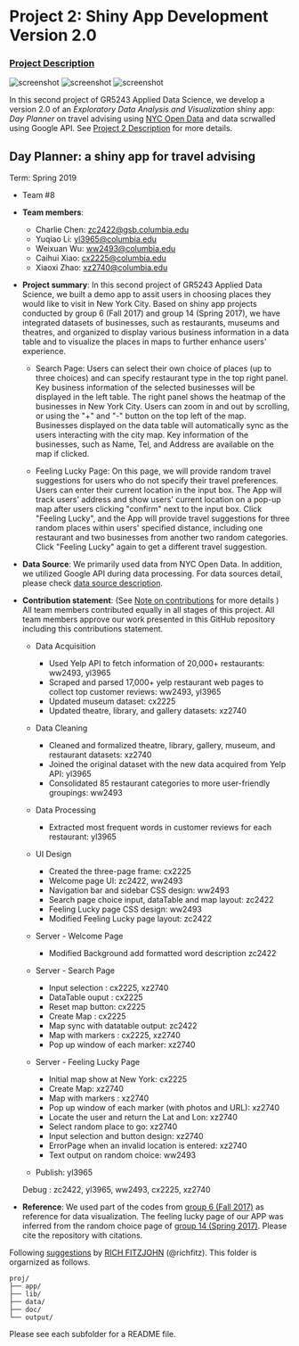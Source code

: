 # Project 2: Shiny App Development Version 2.0

### [Project Description](doc/project2_desc.md)

![screenshot](doc/welcome.png)
![screenshot](doc/Search.png)
![screenshot](doc/FeelingLucky.png)

In this second project of GR5243 Applied Data Science, we develop a version 2.0 of an *Exploratory Data Analysis and Visualization* shiny app: *Day Planner* on travel advising using [NYC Open Data](https://opendata.cityofnewyork.us/) and data scrwalled using Google API. See [Project 2 Description](doc/project2_desc.md) for more details.  

## Day Planner: a shiny app for travel advising
Term: Spring 2019

+ Team #8
+ **Team members**: 
	+ Charlie Chen: zc2422@gsb.columbia.edu
	+ Yuqiao Li: yl3965@columbia.edu
	+ Weixuan Wu: ww2493@columbia.edu
	+ Caihui Xiao: cx2225@columbia.edu
	+ Xiaoxi Zhao: xz2740@columbia.edu

+ **Project summary**: In this second project of GR5243 Applied Data Science, we built a demo app to assit users in choosing places they would like to visit in New York City. Based on shiny app projects conducted by group 6 (Fall 2017) and group 14 (Spring 2017), we have integrated datasets of businesses, such as restaurants, museums and theatres, and organized to display various business information in a data table and to visualize the places in maps to further enhance users' experience.
	+ Search Page: Users can select their own choice of places (up to three choices) and can specify restaurant type in the top right panel. Key business information of the selected businesses will be displayed in the left table. The right panel shows the heatmap of the businesses in New York City. Users can zoom in and out by scrolling, or using the "+" and "-" button on the top left of the map. Businesses displayed on the data table will automatically sync as the users interacting with the city map. Key information of the businesses, such as Name, Tel, and Address are available on the map if clicked.
	
	+ Feeling Lucky Page: On this page, we will provide random travel suggestions for users who do not specify their travel preferences. Users can enter their current location in the input box. The App will track users' address and show users' current location on a pop-up map after users clicking "confirm" next to the input box. Click "Feeling Lucky", and the App will provide travel suggestions for three random places within users' specified distance, including one restaurant and two businesses from another two random categories. Click "Feeling Lucky" again to get a different travel suggestion.

+ **Data Source**: We primarily used data from NYC Open Data. In addition, we utilized Google API during data processing. For data sources detail, please check [data source description](doc/project2_desc.md).

+ **Contribution statement**: (See [Note on contributions](doc/a_note_on_contributions.md) for more details ) All team members contributed equally in all stages of this project. All team members approve our work presented in this GitHub repository including this contributions statement. 
	+ Data Acquisition
		+ Used Yelp API to fetch information of 20,000+ restaurants: ww2493, yl3965
		+ Scraped and parsed 17,000+ yelp restaurant web pages to collect top customer reviews: ww2493, yl3965
		+ Updated museum dataset: cx2225
		+ Updated theatre, library, and gallery datasets: xz2740
	+ Data Cleaning
		+ Cleaned and formalized theatre, library, gallery, museum, and restaurant datasets: xz2740
		+ Joined the original dataset with the new data acquired from Yelp API: yl3965
		+ Consolidated 85 restaurant categories to more user-friendly groupings: ww2493
	+ Data Processing
		+ Extracted most frequent words in customer reviews for each restaurant: yl3965
	+ UI Design
		+ Created the three-page frame: cx2225
		+ Welcome page UI: zc2422, ww2493
		+ Navigation bar and sidebar CSS design: ww2493
		+ Search page choice input, dataTable and map layout: zc2422
		+ Feeling Lucky page CSS design: ww2493
		+ Modified Feeling Lucky page layout: zc2422
	+ Server - Welcome Page
		+ Modified Background add formatted word description zc2422
	+ Server - Search Page
		+ Input selection : cx2225, xz2740
		+ DataTable ouput : cx2225
		+ Reset map button: cx2225
		+ Create Map : cx2225
		+ Map sync with datatable output: zc2422
		+ Map with markers : cx2225, xz2740
		+ Pop up window of each marker: xz2740
	+ Server - Feeling Lucky Page
		+ Initial map show at New York: cx2225
		+ Create Map: xz2740
		+ Map with markers : xz2740
		+ Pop up window of each marker (with photos and URL): xz2740
		+ Locate the user and return the Lat and Lon: xz2740
		+ Select random place to go: xz2740
		+ Input selection and button design: xz2740
		+ ErrorPage when an invalid location is entered: xz2740
		+ Text output on random choice: ww2493
		
	+ Publish: yl3965
		
	
	Debug : zc2422, yl3965, ww2493, cx2225, xz2740
	
+ **Reference**: We used part of the codes from [group 6 (Fall 2017)](https://github.com/TZstatsADS/Fall2017-project2-grp6) as reference for data visualization. The feeling lucky page of our APP was inferred from the random choice page of [group 14 (Spring 2017)](https://github.com/TZstatsADS/Spr2017-proj2-grp14). Please cite the repository with citations.

Following [suggestions](http://nicercode.github.io/blog/2013-04-05-projects/) by [RICH FITZJOHN](http://nicercode.github.io/about/#Team) (@richfitz). This folder is orgarnized as follows.

```
proj/
├── app/
├── lib/
├── data/
├── doc/
└── output/
```

Please see each subfolder for a README file.

